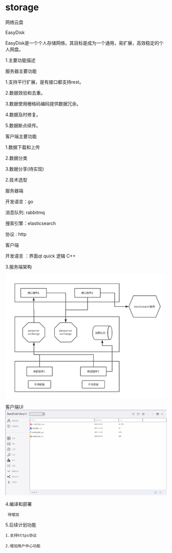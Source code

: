 # storage
网络云盘

EasyDisk

EasyDisk是一个个人存储网络，其目标是成为一个通用，易扩展，高效稳定的个人网盘。



1.主要功能描述

服务器主要功能

1.支持平行扩展，是有接口都支持rest。

2.数据效验和去重。

3.数据使用栅格码编码提供数据冗余。

4.数据及时修复。

5.数据断点续传。



客户端主要功能

1.数据下载和上传

2.数据分类

3.数据分享(待实现)



2.技术选型

服务器端

开发语言：go

消息队列:   rabbitmq

搜索引擎：elasticsearch

协议        :   http



客户端

开发语言 ：界面qt quick  逻辑 C++



3.服务端架构

![server](https://github.com/tinyshu/storage/blob/master/resources/images/server.jpg)



客户端UI
![client](https://github.com/tinyshu/storage/blob/master/resources/images/client1.png)


4.编译和部署

     待增加

5.后续计划功能

    1.支持https协议

    2.增加用户中心功能




